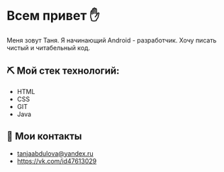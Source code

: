 # Всем привет :hand:


 Меня зовут Таня. Я начинающий Android - разработчик. Хочу писать чистый и читабельный код. 

## :pick: Мой стек технологий:

- HTML
- CSS
- GIT
- Java

## :pencil: Мои контакты

- tanjaabdulova@yandex.ru
- https://vk.com/id47613029

